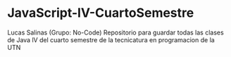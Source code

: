 # JavaScript-lV-CuartoSemestre
Lucas Salinas (Grupo: No-Code) Repositorio para guardar todas las clases de Java lV del cuarto semestre de la tecnicatura en programacion de la UTN
